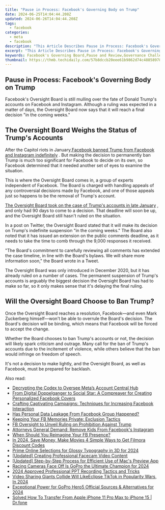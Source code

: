 ```yaml
---
title: "Pause in Process: Facebook's Governing Body on Trump"
date: 2024-06-25T14:04:44.208Z
updated: 2024-06-26T14:04:44.208Z
tags:
  - facebook
categories:
  - meta
  - facebook
description: "This Article Describes Pause in Process: Facebook's Governing Body on Trump"
excerpt: "This Article Describes Pause in Process: Facebook's Governing Body on Trump"
keywords: Facebook's Governing Board,Pause and Review,Governance Challenges with Trump at Facebook,Facebook Board Decision Impacting Trump Policy,Political Interference in Social Media Governance,Facebook Regulatory Response to Trump Statements,Social Network's Governing Committee Action on Trump Controversy
thumbnail: https://thmb.techidaily.com/57b8dccb20eee61b9862d74c48858978ad644b0b3c9c032196c655a977f2efc6.jpg
---
```


## Pause in Process: Facebook's Governing Body on Trump

 Facebook's Oversight Board is still mulling over the fate of Donald Trump's accounts on Facebook and Instagram. Although a ruling was expected in a matter of days, the Oversight Board now says that it will reach a final decision "in the coming weeks."

## The Oversight Board Weighs the Status of Trump's Accounts

 After the Capitol riots in January,[Facebook banned Trump from Facebook and Instagram indefinitely](https://www.makeuseof.com/facebook-instagram-indefinitely-ban-trumps-account/) . But making the decision to permanently ban Trump is much too significant for Facebook to decide on its own, so Facebook determined that it needed another set of eyes to examine the situation.

 This is where the Oversight Board comes in, a group of experts independent of Facebook. The Board is charged with handling appeals of any controversial decisions made by Facebook, and one of those appeals just so happens to be the removal of Trump's account.

[The Oversight Board took on the case of Trump's accounts in late January](https://www.makeuseof.com/facebooks-oversight-board-determine-fate-trumps-account/) , and only had 90 days to come to a decision. That deadline will soon be up, and the Oversight Board still hasn't ruled on the situation.

 In a post on Twitter, the Oversight Board stated that it will make its decision on Trump's indefinite suspension "in the coming weeks." The Board also noted that it has issued an extension on the public comments deadline, as it needs to take the time to comb through the 9,000 responses it received.

 "The Board's commitment to carefully reviewing all comments has extended the case timeline, in line with the Board's bylaws. We will share more information soon," the Board wrote in a Tweet.

 The Oversight Board was only introduced in December 2020, but it has already ruled on a number of cases. The permanent suspension of Trump's accounts is arguably the biggest decision the Oversight Board has had to make so far, so it only makes sense that it's delaying the final ruling.

## Will the Oversight Board Choose to Ban Trump?

 Once the Oversight Board reaches a resolution, Facebook—and even Mark Zuckerberg himself—won't be able to overrule the Board's decision. The Board's decision will be binding, which means that Facebook will be forced to accept the change.

 Whether the Board chooses to ban Trump's accounts or not, the decision will likely spark criticism and outrage. Many call for the ban of Trump's accounts due to the incitement of violence, while others believe that the ban would infringe on freedom of speech.

 It's not a decision to make lightly, and the Oversight Board, as well as Facebook, must be prepared for backlash.


<ins class="adsbygoogle"
     style="display:block"
     data-ad-format="autorelaxed"
     data-ad-client="ca-pub-7571918770474297"
     data-ad-slot="1223367746"></ins>



<ins class="adsbygoogle"
     style="display:block"
     data-ad-client="ca-pub-7571918770474297"
     data-ad-slot="8358498916"
     data-ad-format="auto"
     data-full-width-responsive="true"></ins>

<span class="atpl-alsoreadstyle">Also read:</span>
<div><ul>
<li><a href="https://facebook.techidaily.com/decrypting-the-codex-to-oversee-metas-account-central-hub/"><u>Decrypting the Codex to Oversee Meta’s Account Central Hub</u></a></li>
<li><a href="https://facebook.techidaily.com/from-digital-doppelganger-to-social-star-a-compreayer-for-creating-personalized-facebook-covers/"><u>From Digital Doppelganger to Social Star: A Compreayer for Creating Personalized Facebook Covers</u></a></li>
<li><a href="https://facebook.techidaily.com/crafting-captivating-campaigns-techniques-for-increasing-facebook-interaction/"><u>Crafting Captivating Campaigns: Techniques for Increasing Facebook Interaction</u></a></li>
<li><a href="https://facebook.techidaily.com/has-personal-data-leakage-from-facebook-group-happened/"><u>Has Personal Data Leakage From Facebook Group Happened?</u></a></li>
<li><a href="https://facebook.techidaily.com/keeping-your-fb-memories-private-exclusion-tactics/"><u>Keeping Your FB Memories Private: Exclusion Tactics</u></a></li>
<li><a href="https://facebook.techidaily.com/1719150816650-fb-oversight-to-unveil-ruling-on-prohibition-against-trump/"><u>FB Oversight to Unveil Ruling on Prohibition Against Trump</u></a></li>
<li><a href="https://facebook.techidaily.com/attorneys-general-demand-remove-kids-from-facebooks-instagram/"><u>Attorneys General Demand: Remove Kids From Facebook's Instagram</u></a></li>
<li><a href="https://facebook.techidaily.com/when-should-you-reimagine-your-fb-presence/"><u>When Should You Reimagine Your FB Presence?</u></a></li>
<li><a href="https://video-creation-software.techidaily.com/in-2024-save-money-make-movies-4-simple-ways-to-get-filmora-discount-codes/"><u>In 2024, Save Money, Make Movies 4 Simple Ways to Get Filmora Discount Codes</u></a></li>
<li><a href="https://extra-support.techidaily.com/prime-online-selections-for-glossy-typography-in-3d-for-2024/"><u>Prime Online Selections for Glossy Typography in 3D for 2024</u></a></li>
<li><a href="https://digital-screen-recording.techidaily.com/updated-creating-professional-facecam-video-content/"><u>[Updated] Creating Professional Facecam Video Content</u></a></li>
<li><a href="https://extra-approaches.techidaily.com/updated-step-by-step-process-for-efficient-use-of-macs-preview-app/"><u>[Updated] Step-by-Step Process for Efficient Use of Mac's Preview App</u></a></li>
<li><a href="https://extra-approaches.techidaily.com/racing-cameras-face-off-is-gopro-the-ultimate-champion-for-2024/"><u>Racing Cameras Face Off  Is GoPro the Ultimate Champion for 2024</u></a></li>
<li><a href="https://screen-sharing-recording.techidaily.com/2024-approved-professional-ppt-recording-tactics-and-tricks/"><u>2024 Approved  Professional PPT Recording Tactics and Tricks</u></a></li>
<li><a href="https://tiktok-video-files.techidaily.com/video-sharing-giants-collide-will-likeeclipse-tiktok-in-popularity-wars-in-2024/"><u>Video Sharing Giants Collide  Will LikeEclipse TikTok in Popularity Wars, In 2024</u></a></li>
<li><a href="https://some-techniques.techidaily.com/exceptional-power-for-gopro-hero5-official-sources-and-alternatives-for-2024/"><u>Exceptional Power for GoPro Hero5  Official Sources & Alternatives for 2024</u></a></li>
<li><a href="https://iphone-transfer.techidaily.com/solved-how-to-transfer-from-apple-iphone-11-pro-max-to-iphone-15-drfone-by-drfone-transfer-from-ios/"><u>Solved How To Transfer From Apple iPhone 11 Pro Max to iPhone 15 | Dr.fone</u></a></li>
</ul></div>
